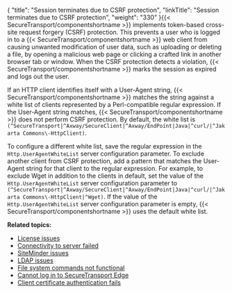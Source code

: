 {
    "title": "Session terminates due to CSRF protection",
    "linkTitle": "Session terminates due to CSRF protection",
    "weight": "330"
}{{< SecureTransport/componentshortname  >}} implements token-based cross-site request forgery (CSRF) protection. This prevents a user who is logged in to a {{< SecureTransport/componentshortname  >}} web client from
causing unwanted modification of user data,
such as uploading or deleting a file, by opening a malicious web page or clicking a crafted link in another
browser tab or window. When the CSRF protection detects a violation, {{< SecureTransport/componentshortname  >}} marks the session as expired and logs out the user.

If an HTTP client identifies itself with a User-Agent string, {{< SecureTransport/componentshortname  >}} matches the string against a white list of clients represented by a Perl-compatible regular expression. If the User-Agent string matches, {{< SecureTransport/componentshortname  >}} does not perform CSRF protection. By default, the white list is `(^SecureTransport|^Axway/SecureClient|^Axway/EndPoint|Java|^curl/|^Jakarta Commons\-HttpClient)`.

To configure a different white list, save the regular expression in the `Http.UserAgentWhiteList` server configuration parameter. To exclude another client from CSRF protection, add a pattern that matches the User-Agent string for that client to the regular expression. For example, to exclude Wget in addition to the clients in default, set the value of the `Http.UserAgentWhiteList` server configuration parameter to `(^SecureTransport|^Axway/SecureClient|^Axway/EndPoint|Java|^curl/|^Jakarta Commons\-HttpClient|^Wget)`. If the value of the `Http.UserAgentWhiteList` server configuration parameter is empty, {{< SecureTransport/componentshortname  >}} uses the default white list.

**Related topics:**

-   <a href="../t_st_license_issues" class="MCXref xref">License issues</a>
-   <a href="../t_st_connectivity_to_server_failed" class="MCXref xref">Connectivity to server failed</a>
-   <a href="../t_st_siteminder_issues" class="MCXref xref">SiteMinder issues</a>
-   <a href="../c_st_ldap_issues" class="MCXref xref">LDAP issues</a>
-   <a href="../c_st_file_system_commands_not_functional" class="MCXref xref">File system commands not functional</a>
-   <a href="../c_st_cannot_log_edge" class="MCXref xref">Cannot log in to SecureTransport Edge</a>
-   <a href="../c_st_client_certificate_authentication_fails" class="MCXref xref">Client certificate authentication fails</a>
